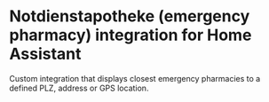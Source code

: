 # Notdienstapotheke (emergency pharmacy) integration for Home Assistant

Custom integration that displays closest emergency pharmacies to a defined PLZ, address or GPS location.